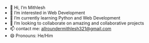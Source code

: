 - 👋 Hi, I’m Mithlesh
- 👀 I’m interested in Web Development
- 🌱 I’m currently learning Python and Web Development
- 💞️ I’m looking to collaborate on amazing and collaborative projects 
- 📫 contact me: allroundermithlesh321@gmail.com
- 😄 Pronouns: He/Him

<!---
mithlesh2412/mithlesh2412 is a ✨ special ✨ repository because its `README.md` (this file) appears on your GitHub profile.
You can click the Preview link to take a look at your changes.
--->
